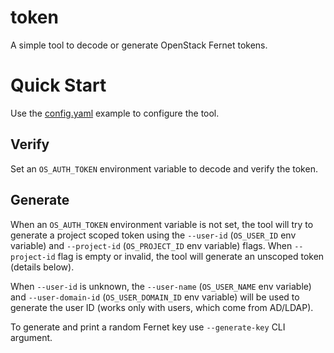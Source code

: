 # token

A simple tool to decode or generate OpenStack Fernet tokens.

# Quick Start

Use the [config.yaml](config.yaml.example) example to configure the tool.

## Verify

Set an `OS_AUTH_TOKEN` environment variable to decode and verify the token.

## Generate

When an `OS_AUTH_TOKEN` environment variable is not set, the tool will try to generate a project scoped token using the `--user-id` (`OS_USER_ID` env variable) and `--project-id` (`OS_PROJECT_ID` env variable) flags. When `--project-id` flag is empty or invalid, the tool will generate an unscoped token (details below).

When `--user-id` is unknown, the `--user-name` (`OS_USER_NAME` env variable) and `--user-domain-id` (`OS_USER_DOMAIN_ID` env variable) will be used to generate the user ID (works only with users, which come from AD/LDAP).

To generate and print a random Fernet key use `--generate-key` CLI argument.
